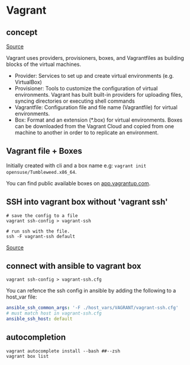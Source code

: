 # Vagrant


## concept

[Source](https://documentation.suse.com/sles/15-SP2/html/SLES-all/cha-libvirt-manage-vagrant.html#sec-libvirt-vagrant-intro)

Vagrant uses providers, provisioners, boxes, and Vagrantfiles as building blocks of the virtual machines.

- Provider: Services to set up and create virtual environments (e.g. VirtualBox)
- Provisioner: Tools to customize the configuration of virtual environments. Vagrant has built built-in providers for uploading files, syncing directories or executing shell commands
- Vagrantfile: Configuration file and file name (Vagrantfile) for virtual environments.
- Box: Format and an extension (*.box) for virtual environments. Boxes can be downloaded from the Vagrant Cloud and copied from one machine to another in order to to replicate an environment.

## Vagrant file + Boxes

Initially created with cli and a box name e.g: `vagrant init opensuse/Tumbleweed.x86_64`.

You can find public available boxes on [app.vagrantup.com](https://app.vagrantup.com/boxes/search).

## SSH into vagrant box without 'vagrant ssh'

```shell
# save the config to a file
vagrant ssh-config > vagrant-ssh

# run ssh with the file.
ssh -F vagrant-ssh default
```

[Source](https://stackoverflow.com/questions/10864372/how-to-ssh-to-vagrant-without-actually-running-vagrant-ssh)

## connect with ansible to vagrant box


```shell
vagrant ssh-config > vagrant-ssh.cfg
```

You can refence the ssh config in ansible by adding the following to a host_var file:

```yaml
ansible_ssh_common_args: '-F ./host_vars/VAGRANT/vagrant-ssh.cfg'
# must match host in vagrant-ssh.cfg
ansible_ssh_host: default
```

## autocompletion

```shell
vagrant autocomplete install --bash ##--zsh
vagrant box list
```
